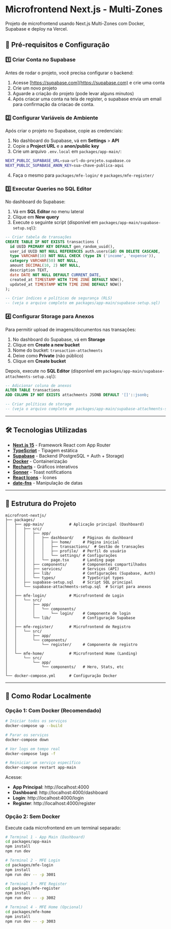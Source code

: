 # Microfrontend Next.js - Multi-Zones

Projeto de microfrontend usando Next.js Multi-Zones com Docker, Supabase e deploy na Vercel.

## 🔧 Pré-requisitos e Configuração

### 1️⃣ Criar Conta no Supabase

Antes de rodar o projeto, você precisa configurar o backend:

1. Acesse [https://supabase.com](https://supabase.com) e crie uma conta
2. Crie um novo projeto
3. Aguarde a criação do projeto (pode levar alguns minutos)
4. Após criacar uma conta na tela de register, o supabase envia um email para confirmação da criacao de conta.

### 2️⃣ Configurar Variáveis de Ambiente

Após criar o projeto no Supabase, copie as credenciais:

1. No dashboard do Supabase, vá em **Settings** > **API**
2. Copie a **Project URL** e a **anon/public key**
3. Crie um arquivo `.env.local` em `packages/app-main/`:

```bash
NEXT_PUBLIC_SUPABASE_URL=sua-url-do-projeto.supabase.co
NEXT_PUBLIC_SUPABASE_ANON_KEY=sua-chave-publica-aqui
```

4. Faça o mesmo para `packages/mfe-login/` e `packages/mfe-register/`

### 3️⃣ Executar Queries no SQL Editor

No dashboard do Supabase:

1. Vá em **SQL Editor** no menu lateral
2. Clique em **New query**
3. Execute o seguinte script (disponível em `packages/app-main/supabase-setup.sql`):

```sql
-- Criar tabela de transações
CREATE TABLE IF NOT EXISTS transactions (
  id UUID PRIMARY KEY DEFAULT gen_random_uuid(),
  user_id UUID NOT NULL REFERENCES auth.users(id) ON DELETE CASCADE,
  type VARCHAR(10) NOT NULL CHECK (type IN ('income', 'expense')),
  category VARCHAR(50) NOT NULL,
  amount DECIMAL(10, 2) NOT NULL,
  description TEXT,
  date DATE NOT NULL DEFAULT CURRENT_DATE,
  created_at TIMESTAMP WITH TIME ZONE DEFAULT NOW(),
  updated_at TIMESTAMP WITH TIME ZONE DEFAULT NOW()
);

-- Criar índices e políticas de segurança (RLS)
-- (veja o arquivo completo em packages/app-main/supabase-setup.sql)
```

### 4️⃣ Configurar Storage para Anexos

Para permitir upload de imagens/documentos nas transações:

1. No dashboard do Supabase, vá em **Storage**
2. Clique em **Create a new bucket**
3. Nome do bucket: `transaction-attachments`
4. Deixe como **Private** (não público)
5. Clique em **Create bucket**

Depois, execute no **SQL Editor** (disponível em `packages/app-main/supabase-attachments-setup.sql`):

```sql
-- Adicionar coluna de anexos
ALTER TABLE transactions 
ADD COLUMN IF NOT EXISTS attachments JSONB DEFAULT '[]'::jsonb;

-- Criar políticas de storage
-- (veja o arquivo completo em packages/app-main/supabase-attachments-setup.sql)
```

---

## 🛠️ Tecnologias Utilizadas

- **[Next.js 15](https://nextjs.org/)** - Framework React com App Router
- **[TypeScript](https://www.typescriptlang.org/)** - Tipagem estática
- **[Supabase](https://supabase.com/)** - Backend (PostgreSQL + Auth + Storage)
- **[Docker](https://www.docker.com/)** - Containerização
- **[Recharts](https://recharts.org/)** - Gráficos interativos
- **[Sonner](https://sonner.emilkowal.ski/)** - Toast notifications
- **[React Icons](https://react-icons.github.io/react-icons/)** - Ícones
- **[date-fns](https://date-fns.org/)** - Manipulação de datas

---

## 📁 Estrutura do Projeto

```
microfront-nextjs/
├── packages/
│   ├── app-main/           # Aplicação principal (Dashboard)
│   │   ├── src/
│   │   │   ├── app/
│   │   │   │   ├── dashboard/    # Páginas do dashboard
│   │   │   │   │   ├── home/     # Página inicial
│   │   │   │   │   ├── transactions/  # Gestão de transações
│   │   │   │   │   ├── profile/  # Perfil do usuário
│   │   │   │   │   └── settings/ # Configurações
│   │   │   │   └── page.tsx      # Landing page
│   │   │   ├── components/       # Componentes compartilhados
│   │   │   ├── services/         # Serviços (API)
│   │   │   ├── lib/              # Configurações (Supabase, Auth)
│   │   │   └── types/            # TypeScript types
│   │   ├── supabase-setup.sql    # Script SQL principal
│   │   └── supabase-attachments-setup.sql  # Script para anexos
│   │
│   ├── mfe-login/          # Microfrontend de Login
│   │   └── src/
│   │       ├── app/
│   │       │   └── components/
│   │       │       └── login/    # Componente de login
│   │       └── lib/              # Configuração Supabase
│   │
│   ├── mfe-register/       # Microfrontend de Registro
│   │   └── src/
│   │       ├── app/
│   │       └── components/
│   │           └── register/     # Componente de registro
│   │
│   └── mfe-home/           # Microfrontend Home (Landing)
│       └── src/
│           └── app/
│               └── components/   # Hero, Stats, etc
│
└── docker-compose.yml      # Configuração Docker
```

---

## 🚀 Como Rodar Localmente

### Opção 1: Com Docker (Recomendado)

```bash
# Iniciar todos os serviços
docker-compose up --build

# Parar os serviços
docker-compose down

# Ver logs em tempo real
docker-compose logs -f

# Reiniciar um serviço específico
docker-compose restart app-main
```

Acesse:
- **App Principal**: http://localhost:4000
- **Dashboard**: http://localhost:4000/dashboard
- **Login**: http://localhost:4000/login
- **Register**: http://localhost:4000/register

### Opção 2: Sem Docker

Execute cada microfrontend em um terminal separado:

```bash
# Terminal 1 - App Main (Dashboard)
cd packages/app-main
npm install
npm run dev

# Terminal 2 - MFE Login
cd packages/mfe-login
npm install
npm run dev -- -p 3001

# Terminal 3 - MFE Register
cd packages/mfe-register
npm install
npm run dev -- -p 3002

# Terminal 4 - MFE Home (Opcional)
cd packages/mfe-home
npm install
npm run dev -- -p 3003
```